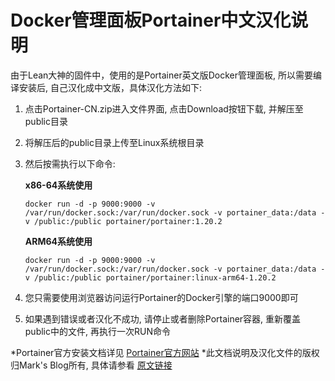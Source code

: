 # Docker管理面板Portainer中文汉化说明

由于Lean大神的固件中，使用的是Portainer英文版Docker管理面板, 所以需要编译安装后, 自己汉化成中文版，具体汉化方法如下:

1. 点击Portainer-CN.zip进入文件界面, 点击Download按钮下载, 并解压至public目录

2. 将解压后的public目录上传至Linux系统根目录

3. 然后按需执行以下命令:

    **x86-64系统使用**
    ```docker volume create portainer_data
    docker run -d -p 9000:9000 -v /var/run/docker.sock:/var/run/docker.sock -v portainer_data:/data -v /public:/public portainer/portainer:1.20.2
    ```
      
    **ARM64系统使用**
    ```docker volume create portainer_data
    docker run -d -p 9000:9000 -v /var/run/docker.sock:/var/run/docker.sock -v portainer_data:/data -v /public:/public portainer/portainer:linux-arm64-1.20.2
    ```
    
4. 您只需要使用浏览器访问运行Portainer的Docker引擎的端口9000即可

5. 如果遇到错误或者汉化不成功, 请停止或者删除Portainer容器, 重新覆盖public中的文件, 再执行一次RUN命令

*Portainer官方安装文档详见 [Portainer官方网站](https://www.portainer.io/installation/)
*此文档说明及汉化文件的版权归Mark's Blog所有, 具体请参看 [原文链接](https://www.quchao.net/Portainer-CN.html)
